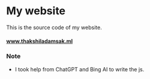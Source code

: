 # My website
This is the source code of my website.
#### www.thakshiladamsak.ml

### Note
- I took help from ChatGPT and Bing AI to write the js.
